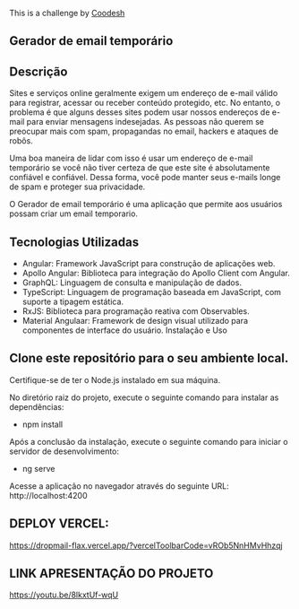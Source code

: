 This is a challenge by [Coodesh](https://coodesh.com/)

## Gerador de email temporário

## Descrição

Sites e serviços online geralmente exigem um endereço de e-mail válido para registrar, acessar ou receber conteúdo protegido, etc. No entanto, o problema é que alguns desses sites podem usar nossos endereços de e-mail para enviar mensagens indesejadas. As pessoas não querem se preocupar mais com spam, propagandas no email, hackers e ataques de robôs.

Uma boa maneira de lidar com isso é usar um endereço de e-mail temporário se você não tiver certeza de que este site é absolutamente confiável e confiável. Dessa forma, você pode manter seus e-mails longe de spam e proteger sua privacidade. 

O Gerador de email temporário é uma aplicação que permite aos usuários possam criar um email temporario.


## Tecnologias Utilizadas
 - Angular: Framework JavaScript para construção de aplicações web.
 - Apollo Angular: Biblioteca para integração do Apollo Client com Angular.
 - GraphQL: Linguagem de consulta e manipulação de dados.
 - TypeScript: Linguagem de programação baseada em JavaScript, com suporte a tipagem estática.
 - RxJS: Biblioteca para programação reativa com Observables.
 - Material Angulaar: Framework de design visual utilizado para componentes de interface do usuário.
Instalação e Uso

## Clone este repositório para o seu ambiente local.

Certifique-se de ter o Node.js instalado em sua máquina.

No diretório raiz do projeto, execute o seguinte comando para instalar as dependências:

 - npm install

Após a conclusão da instalação, execute o seguinte comando para iniciar o servidor de desenvolvimento:

 - ng serve

Acesse a aplicação no navegador através do seguinte URL:
 http://localhost:4200




## DEPLOY VERCEL:

https://dropmail-flax.vercel.app/?vercelToolbarCode=vROb5NnHMvHhzqj


## LINK APRESENTAÇÃO DO PROJETO

https://youtu.be/8lkxtUf-wqU
